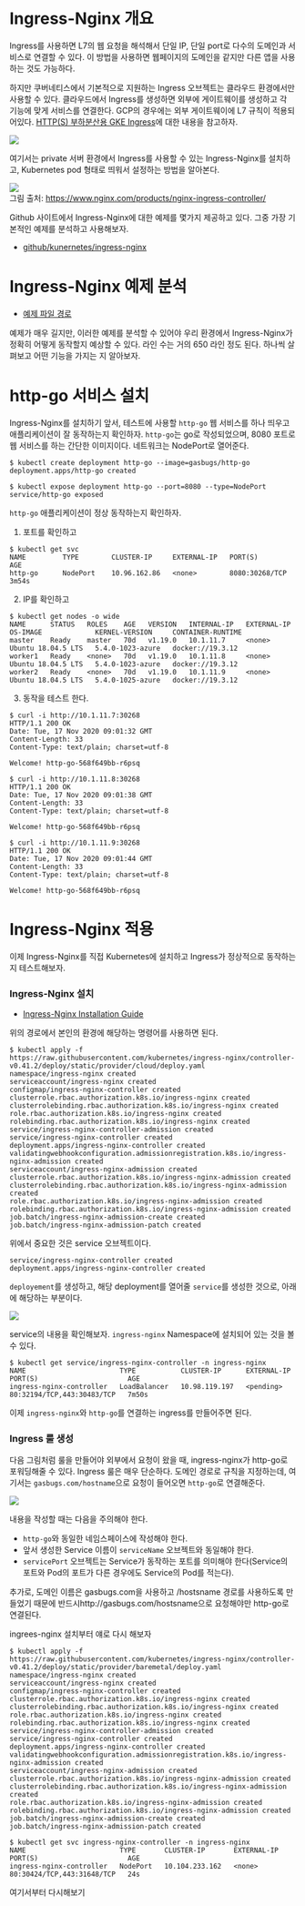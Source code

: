 # Ingress-Nginx 개요
Ingress를 사용하면 L7의 웹 요청을 해석해서 단일 IP, 단일 port로 다수의 도메인과 서비스로 연결할 수 있다. 이 방법을 사용하면 웹페이지의 도메인을 같지만 다른 앱을 사용하는 것도 가능하다. 

하지만 쿠버네티스에서 기본적으로 지원하는 Ingress 오브젝트는 클라우드 환경에서만 사용할 수 있다. 클라우드에서 Ingress를 생성하면 외부에 게이트웨이를 생성하고 각 기능에 맞게 서비스를 연결한다. GCP의 경우에는 외부 게이트웨이에 L7 규칙이 적용되어있다. [HTTP(S) 부하분산용 GKE Ingress](https://cloud.google.com/kubernetes-engine/docs/concepts/ingress?hl=ko)에 대한 내용을 참고하자.

![](/Ingress-Nginx/images/01-Ingress.jpeg)

여기서는 private 서버 환경에서 Ingress를 사용할 수 있는 Ingress-Nginx를 설치하고, Kubernetes pod 형태로 띄워서 설정하는 방법을 알아본다.

![](/Ingress-Nginx/images/02-Ingress-Nginx.png)  
그림 출처: https://www.nginx.com/products/nginx-ingress-controller/

Github 사이트에서 Ingress-Nginx에 대한 예제를 몇가지 제공하고 있다. 그중 가장 기본적인 예제를 분석하고 사용해보자.

* [github/kunernetes/ingress-nginx](https://github.com/kubernetes/ingress-nginx/blob/master/docs/deploy/index.md)

# Ingress-Nginx 예제 분석

* [예제 파일 경로](https://github.com/kubernetes/ingress-nginx/blob/master/deploy/static/provider/baremetal/deploy.yaml)

예제가 매우 길지만, 이러한 예제를 분석할 수 있어야 우리 환경에서 Ingress-Nginx가 정확히 어떻게 동작할지 예상할 수 있다. 라인 수는 거의 650 라인 정도 된다. 하나씩 살펴보고 어떤 기능을 가지는 지 알아보자.

# http-go 서비스 설치
Ingress-Nginx를 설치하기 앞서, 테스트에 사용할 `http-go` 웹 서비스를 하나 띄우고 애플리케이션이 잘 동작하는지 확인하자. `http-go`는 go로 작성되었으며, 8080 포트로 웹 서비스를 하는 간단한 이미지이다. 네트워크는 NodePort로 열어준다.

```
$ kubectl create deployment http-go --image=gasbugs/http-go
deployment.apps/http-go created

$ kubectl expose deployment http-go --port=8080 --type=NodePort
service/http-go exposed
```

`http-go` 애플리케이션이 정상 동작하는지 확인하자.

1) 포트를 확인하고
```
$ kubectl get svc
NAME         TYPE        CLUSTER-IP     EXTERNAL-IP   PORT(S)          AGE
http-go      NodePort    10.96.162.86   <none>        8080:30268/TCP   3m54s
```

2) IP를 확인하고
```
$ kubectl get nodes -o wide
NAME      STATUS   ROLES    AGE   VERSION   INTERNAL-IP   EXTERNAL-IP   OS-IMAGE             KERNEL-VERSION     CONTAINER-RUNTIME
master    Ready    master   70d   v1.19.0   10.1.11.7     <none>        Ubuntu 18.04.5 LTS   5.4.0-1023-azure   docker://19.3.12
worker1   Ready    <none>   70d   v1.19.0   10.1.11.8     <none>        Ubuntu 18.04.5 LTS   5.4.0-1023-azure   docker://19.3.12
worker2   Ready    <none>   70d   v1.19.0   10.1.11.9     <none>        Ubuntu 18.04.5 LTS   5.4.0-1025-azure   docker://19.3.12
```

3) 동작을 테스트 한다.
```
$ curl -i http://10.1.11.7:30268
HTTP/1.1 200 OK
Date: Tue, 17 Nov 2020 09:01:32 GMT
Content-Length: 33
Content-Type: text/plain; charset=utf-8

Welcome! http-go-568f649bb-r6psq

$ curl -i http://10.1.11.8:30268
HTTP/1.1 200 OK
Date: Tue, 17 Nov 2020 09:01:38 GMT
Content-Length: 33
Content-Type: text/plain; charset=utf-8

Welcome! http-go-568f649bb-r6psq

$ curl -i http://10.1.11.9:30268
HTTP/1.1 200 OK
Date: Tue, 17 Nov 2020 09:01:44 GMT
Content-Length: 33
Content-Type: text/plain; charset=utf-8

Welcome! http-go-568f649bb-r6psq
```

# Ingress-Nginx 적용
이제 Ingress-Nginx를 직접 Kubernetes에 설치하고 Ingress가 정상적으로 동작하는지 테스트해보자. 

### Ingress-Nginx 설치
* [Ingress-Nginx Installation Guide](https://github.com/kubernetes/ingress-nginx/blob/master/docs/deploy/index.md)

위의 경로에서 본인의 환경에 해당하는 명령어를 사용하면 된다.
```
$ kubectl apply -f https://raw.githubusercontent.com/kubernetes/ingress-nginx/controller-v0.41.2/deploy/static/provider/cloud/deploy.yaml
namespace/ingress-nginx created
serviceaccount/ingress-nginx created
configmap/ingress-nginx-controller created
clusterrole.rbac.authorization.k8s.io/ingress-nginx created
clusterrolebinding.rbac.authorization.k8s.io/ingress-nginx created
role.rbac.authorization.k8s.io/ingress-nginx created
rolebinding.rbac.authorization.k8s.io/ingress-nginx created
service/ingress-nginx-controller-admission created
service/ingress-nginx-controller created
deployment.apps/ingress-nginx-controller created
validatingwebhookconfiguration.admissionregistration.k8s.io/ingress-nginx-admission created
serviceaccount/ingress-nginx-admission created
clusterrole.rbac.authorization.k8s.io/ingress-nginx-admission created
clusterrolebinding.rbac.authorization.k8s.io/ingress-nginx-admission created
role.rbac.authorization.k8s.io/ingress-nginx-admission created
rolebinding.rbac.authorization.k8s.io/ingress-nginx-admission created
job.batch/ingress-nginx-admission-create created
job.batch/ingress-nginx-admission-patch created
```

위에서 중요한 것은 service 오브젝트이다.
```
service/ingress-nginx-controller created
deployment.apps/ingress-nginx-controller created
```

`deployement`를 생성하고, 해당 deployment를 열어줄 `service`를 생성한 것으로, 아래에 해당하는 부분이다.

![](/Ingress-Nginx/images/03-Ingress-Nginx-Service.png)  

service의 내용을 확인해보자. `ingress-nginx` Namespace에 설치되어 있는 것을 볼 수 있다.
```
$ kubectl get service/ingress-nginx-controller -n ingress-nginx
NAME                       TYPE           CLUSTER-IP      EXTERNAL-IP   PORT(S)                      AGE
ingress-nginx-controller   LoadBalancer   10.98.119.197   <pending>     80:32194/TCP,443:30483/TCP   7m50s
```

이제 `ingress-nginx`와 `http-go`를 연결하는 ingress를 만들어주면 된다.

### Ingress 룰 생성
다음 그림처럼 룰을 만들어야 외부에서 요청이 왔을 때, ingress-nginx가 http-go로 포워딩해줄 수 있다. Ingress 룰은 매우 단순하다. 도메인 경로로 규칙을 지정하는데, 여기서는 `gasbugs.com/hostname`으로 요청이 들어오면 `http-go`로 연결해준다.

![](/Ingress-Nginx/images/04-Ingress-Rule.png)  

내용을 작성할 때는 다음을 주의해야 한다.
* `http-go`와 동일한 네임스페이스에 작성해야 한다.
* 앞서 생성한 Service 이름이 `serviceName` 오브젝트와 동일해야 한다.
* `servicePort` 오브젝트는 Service가 동작하는 포트를 의미해야 한다(Service의 포트와 Pod의 포트가 다른 경우에도 Service의 Pod를 적는다).

추가로, 도메인 이름은 gasbugs.com을 사용하고 /hostsname 경로를 사용하도록 만들었기 때문에 반드시http://gasbugs.com/hostsname으로 요청해야만 http-go로 연결된다.



ingrees-nginx 설치부터 얘로 다시 해보자
```
$ kubectl apply -f https://raw.githubusercontent.com/kubernetes/ingress-nginx/controller-v0.41.2/deploy/static/provider/baremetal/deploy.yaml
namespace/ingress-nginx created
serviceaccount/ingress-nginx created
configmap/ingress-nginx-controller created
clusterrole.rbac.authorization.k8s.io/ingress-nginx created
clusterrolebinding.rbac.authorization.k8s.io/ingress-nginx created
role.rbac.authorization.k8s.io/ingress-nginx created
rolebinding.rbac.authorization.k8s.io/ingress-nginx created
service/ingress-nginx-controller-admission created
service/ingress-nginx-controller created
deployment.apps/ingress-nginx-controller created
validatingwebhookconfiguration.admissionregistration.k8s.io/ingress-nginx-admission created
serviceaccount/ingress-nginx-admission created
clusterrole.rbac.authorization.k8s.io/ingress-nginx-admission created
clusterrolebinding.rbac.authorization.k8s.io/ingress-nginx-admission created
role.rbac.authorization.k8s.io/ingress-nginx-admission created
rolebinding.rbac.authorization.k8s.io/ingress-nginx-admission created
job.batch/ingress-nginx-admission-create created
job.batch/ingress-nginx-admission-patch created

$ kubectl get svc ingress-nginx-controller -n ingress-nginx
NAME                       TYPE       CLUSTER-IP       EXTERNAL-IP   PORT(S)                      AGE
ingress-nginx-controller   NodePort   10.104.233.162   <none>        80:30424/TCP,443:31648/TCP   24s
```

여기서부터 다시해보기